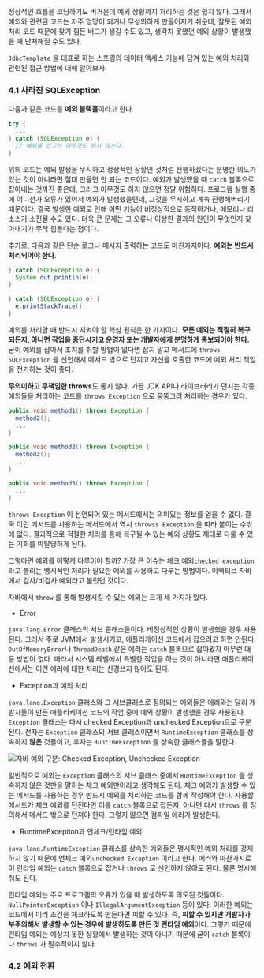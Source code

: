 정상적인 흐름을 코딩하기도 버거운데 예외 상황까지 처리하는 것은 쉽지 않다. 그래서 예외와 관련된 코드는 자주 엉망이 되거나 무성의하게 만들어지기 쉬운데, 잘못된 예외 처리 코드 때문에 찾기 힘든 버그가 생길 수도 있고, 생각치 못했던 예외 상황이 발생했을 때 난처해질 수도 있다.

`JdbcTemplate` 을 대표로 하는 스프링의 데이터 액세스 기능에 담겨 있는 예외 처리와 관련된 접근 방법에 대해 알아보자.



### 4.1 사라진 SQLException

다음과 같은 코드를 **예외 블랙홀**이라고 한다.

``` java
try {
  ...
} catch (SQLException e) {
  // 예외를 잡고는 아무것도 하지 않는다.
}
```



위의 코드는 예외 발생을 무시하고 정상적인 상황인 것처럼 진행하겠다는 분명한 의도가 있는 것이 아니라면 절대 만들면 안 되는 코드이다. 예외가 발생했을 때 `catch` 블록으로 잡아내는 것까진 좋은데, 그러고 아무것도 하지 않으면 정말 위험하다. 프로그램 실행 중에 어디선가 오류가 있어서 예외가 발생했을텐데, 그것을 무시하고 계속 진행해버리기 때문이다. 결국 발생한 예외로 인해 어떤 기능이 비정상적으로 동작하거나, 메모리나 리소스가 소진될 수도 있다. 더욱 큰 문제는 그 오류나 이상한 결과의 원인이 무엇인지 찾아내기가 무척 힘들다는 점이다. 

추가로, 다음과 같은 단순 로그나 메시지 출력하는 코드도 마찬가지이다. **예외는 반드시 처리되어야 한다.**



``` java 
} catch (SQLException e) {
  System.out.println(e);
}
```



``` java
} catch (SQLException e) {
  e.printStackTrace();
}
```



예외를 처리할 때 반드시 지켜야 할 핵심 원칙은 한 가지이다. **모든 예외는 적절히 복구되든지, 아니면 작업을 중단시키고 운영자 또는 개발자에게 분명하게 통보되어야 한다.** 굳이 예외를 잡아서 조치를 취할 방법이 없다면 잡지 말고 메서드에 `throws SQLException` 을 선언해서 메서드 밖으로 던지고 자신을 호출한 코드에 예외 처리 책임을 전가하는 것이 좋다.



**무의미하고 무책임한 throws**도 좋지 않다. 가끔 JDK API나 라이브러리가 던지는 각종 예외들을 처리하는 코드를 `throws Exception` 으로 뭉뚱그려 처리하는 경우가 있다.



``` java
public void method1() throws Exception {
  method2();
  ...
}

public void method2() throws Exception {
  method3();
  ...
}

public void method3() throws Exception {
  ...
}
```

`throws Exception` 이 선언되어 있는 메서드에서는 의미있는 정보를 얻을 수 없다. 결국 이런 메서드를 사용하는 메서드에서 역시 `throwss Exception` 을 따라 붙이는 수밖에 없다. 결과적으로 적절한 처리를 통해 복구될 수 있는 예외 상황도 제대로 다룰 수 있는 기회를 박탈당하게 된다. 



그렇다면 예외를 어떻게 다루어야 할까? 가장 큰 이슈는 체크 예외`checked exception` 라고 불리는 명시적인 처리가 필요한 예외를 사용하고 다루는 방법이다. 이펙티브 자바에서 검사/비검사 예외라고 불렀던 것이다. 



자바에서 `throw`  를 통해 발생시킬 수 있는 예외는 크게 세 가지가 있다.



- Error

`java.lang.Error` 클래스의 서브 클래스들이다. 비정상적인 상황이 발생했을 경우 사용된다. 그래서 주로 JVM에서 발생시키고, 애플리케이션 코드에서 잡으려고 하면 안된다. `OutOfMemoryError`나 `ThreadDeath` 같은 에러는 `catch` 블록으로 잡아봤자 아무런 대응 방법이 없다. 따라서 시스템 레벨에서 특별한 작업을 하는 것이 아니라면 애플리케이션에서는 이런 에러에 대한 처리는 신경쓰지 않아도 된다.



- Exception과 예외 처리

`java.lang.Exception` 클래스와 그 서브클래스로 정의되는 예외들은 에러와는 달리 개발자들이 만든 애플리케이션 코드의 작업 중에 예외 상황이 발생했을 경우 사용된다. `Exception` 클래스는 다시 checked Exception과 unchecked Exception으로 구분된다. 전자는 `Exception` 클래스의 서브 클래스이면서 `RuntimeException` 클래스를 상속하지 **않은** 것들이고, 후자는 `RuntimeException` 을 상속한 클래스들을 말한다.



![자바 예외 구분: Checked Exception, Unchecked Exception](https://madplay.github.io/img/post/2019-03-02-java-checked-unchecked-exceptions-1.png)



일반적으로 예외는 `Exception` 클래스의 서브 클래스 중에서 `RuntimeException` 을 상속하지 않은 것만을 말하는 체크 예외만이라고 생각해도 된다. 체크 예외가 발생할 수 있는 메서드를 사용하는 경우 반드시 예외를 처리하는 코드를 함께 작성해야 한다. 사용할 메서드가 체크 예외를 던진다면 이를 `catch` 블록으로 잡든지, 아니면 다시 `throws` 를 정의해서 메서드 밖으로 던져야 한다. 그렇지 않으면 컴파일 에러가 발생한다. 



- RuntimeException과 언체크/런타임 예외

`java.lang.RuntimeException` 클래스를 상속한 예외들은 명시적인 예외 처리를 강제하지 않기 때문에 언체크 예외`unchecked Exception` 이라고 한다. 에러와 마찬가지로 이 런타임 예외는 `catch` 블록으로 잡거나 `throws` 로 선언하지 않아도 된다. 물론 명시해줘도 된다.



런타임 예외는 주로 프로그램의 오류가 있을 때 발생하도록 의도된 것들이다. `NullPointerException` 이나 `IllegalArgumentException` 등이 있다. 이러한 예외는 코드에서 미리 조건을 체크하도록 만든다면 피할 수 있다. 즉, **피할 수 있지만 개발자가 부주의해서 발생할 수 있는 경우에 발생하도록 만든 것 런타임 예외**이다. 그렇기 때문에 런타임 예외는 예상치 못한 상황에서 발생하는 것이 아니기 때문에 굳이 `catch` 블록이나 `throws` 가 필수적이지 않다.











 







### 4.2 예외 전환

